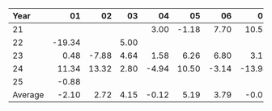 | Year    |               01   |               02   |               03   |               04   |               05   |               06   |               07   |               08   |               09   |               10   |               11   |               12   |     Average       |     Yearly       |
|:--------|-------------------:|-------------------:|-------------------:|-------------------:|-------------------:|-------------------:|-------------------:|-------------------:|-------------------:|-------------------:|-------------------:|-------------------:|------------------:|-----------------:|
| 21      |                    |                    |                    |               3.00 |              -1.18 |               7.70 |              10.56 |               4.60 |              -4.26 |              11.60 |               1.00 |             -11.50 |              2.39 |            28.69 |
| 22      |             -19.34 |                    |               5.00 |                    |                    |                    |                    |                    |                    |                    |               3.98 |                    |             -3.45 |           -41.44 |
| 23      |               0.48 |              -7.88 |               4.64 |               1.58 |               6.26 |               6.80 |               3.10 |              -3.58 |              -8.72 |                    |              18.56 |               5.30 |              2.41 |            28.95 |
| 24      |              11.34 |              13.32 |               2.80 |              -4.94 |              10.50 |              -3.14 |             -13.94 |              -5.72 |               2.92 |               1.24 |               3.30 |              -1.32 |              1.36 |            16.36 |
| 25      |              -0.88 |                    |                    |                    |                    |                    |                    |                    |                    |                    |                    |                    |             -0.88 |           -10.56 |
| Average |              -2.10 |               2.72 |               4.15 |              -0.12 |               5.19 |               3.79 |              -0.09 |              -1.57 |              -3.35 |               6.42 |               6.71 |              -2.51 |              0.37 |             4.40 |